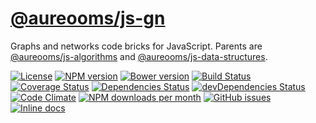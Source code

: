 [@aureooms/js-gn](https://aureooms.github.io/js-gn)
==

Graphs and networks code bricks for JavaScript.
Parents are
[@aureooms/js-algorithms](https://github.com/aureooms/js-algorithms)
and
[@aureooms/js-data-structures](https://github.com/aureooms/js-data-structures).

[![License](https://img.shields.io/github/license/aureooms/js-gn.svg?style=flat)](https://raw.githubusercontent.com/aureooms/js-gn/master/LICENSE)
[![NPM version](https://img.shields.io/npm/v/@aureooms/js-gn.svg?style=flat)](https://www.npmjs.org/package/@aureooms/js-gn)
[![Bower version](https://img.shields.io/bower/v/@aureooms/js-gn.svg?style=flat)](http://bower.io/search/?q=@aureooms/js-gn)
[![Build Status](https://img.shields.io/travis/aureooms/js-gn.svg?style=flat)](https://travis-ci.org/aureooms/js-gn)
[![Coverage Status](https://img.shields.io/coveralls/aureooms/js-gn.svg?style=flat)](https://coveralls.io/r/aureooms/js-gn)
[![Dependencies Status](https://img.shields.io/david/aureooms/js-gn.svg?style=flat)](https://david-dm.org/aureooms/js-gn#info=dependencies)
[![devDependencies Status](https://img.shields.io/david/dev/aureooms/js-gn.svg?style=flat)](https://david-dm.org/aureooms/js-gn#info=devDependencies)
[![Code Climate](https://img.shields.io/codeclimate/github/aureooms/js-gn.svg?style=flat)](https://codeclimate.com/github/aureooms/js-gn)
[![NPM downloads per month](https://img.shields.io/npm/dm/@aureooms/js-gn.svg?style=flat)](https://www.npmjs.org/package/@aureooms/js-gn)
[![GitHub issues](https://img.shields.io/github/issues/aureooms/js-gn.svg?style=flat)](https://github.com/aureooms/js-gn/issues)
[![Inline docs](http://inch-ci.org/github/aureooms/js-gn.svg?branch=master&style=shields)](http://inch-ci.org/github/aureooms/js-gn)
